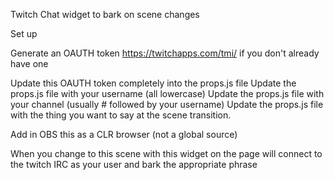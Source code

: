 Twitch Chat widget to bark on scene changes

Set up

Generate an OAUTH token https://twitchapps.com/tmi/ if you don't already have one

Update this OAUTH token completely into the props.js file
Update the props.js file with your username (all lowercase)
Update the props.js file with your channel (usually # followed by your username)
Update the props.js file with the thing you want to say at the scene transition.

Add in OBS this as a CLR browser (not a global source)

When you change to this scene with this widget on the page will connect to the twitch IRC as your user and bark the appropriate phrase

